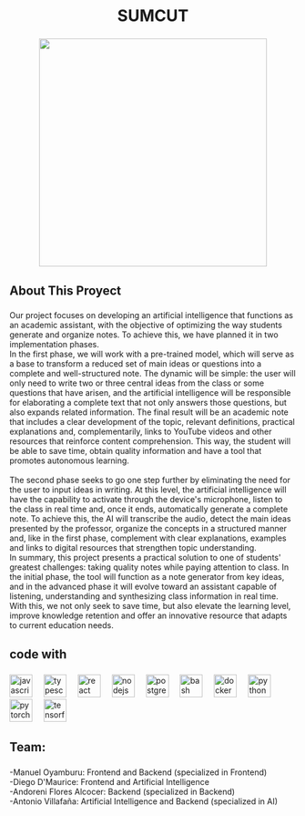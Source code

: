 <h1 align="center">SUMCUT</h1>

###

<div align="center">
  <img height="400" src="https://media2.giphy.com/media/v1.Y2lkPTc5MGI3NjExM2c4aW1yM200dmU4YWtvdWxpZjczZWF0dmd6emFxMnI5ZWFhMmJtOSZlcD12MV9pbnRlcm5hbF9naWZfYnlfaWQmY3Q9Zw/LNiNkrJKhUaA6BaI2O/giphy.gif"  />
</div>

###

<p align="left"></p>

###

<h2 align="left">About This Proyect</h2>

###

<p align="left">Our project focuses on developing an artificial intelligence that functions as an academic assistant, with the objective of optimizing the way students generate and organize notes. To achieve this, we have planned it in two implementation phases.<br>In the first phase, we will work with a pre-trained model, which will serve as a base to transform a reduced set of main ideas or questions into a complete and well-structured note. The dynamic will be simple: the user will only need to write two or three central ideas from the class or some questions that have arisen, and the artificial intelligence will be responsible for elaborating a complete text that not only answers those questions, but also expands related information. The final result will be an academic note that includes a clear development of the topic, relevant definitions, practical explanations and, complementarily, links to YouTube videos and other resources that reinforce content comprehension. This way, the student will be able to save time, obtain quality information and have a tool that promotes autonomous learning.<br><br>The second phase seeks to go one step further by eliminating the need for the user to input ideas in writing. At this level, the artificial intelligence will have the capability to activate through the device's microphone, listen to the class in real time and, once it ends, automatically generate a complete note. To achieve this, the AI will transcribe the audio, detect the main ideas presented by the professor, organize the concepts in a structured manner and, like in the first phase, complement with clear explanations, examples and links to digital resources that strengthen topic understanding.<br>In summary, this project presents a practical solution to one of students' greatest challenges: taking quality notes while paying attention to class. In the initial phase, the tool will function as a note generator from key ideas, and in the advanced phase it will evolve toward an assistant capable of listening, understanding and synthesizing class information in real time. With this, we not only seek to save time, but also elevate the learning level, improve knowledge retention and offer an innovative resource that adapts to current education needs.</p>

###

<h2 align="left">code with</h2>

###

<div align="left">
  <img src="https://cdn.jsdelivr.net/gh/devicons/devicon/icons/javascript/javascript-original.svg" height="40" alt="javascript logo"  />
  <img width="12" />
  <img src="https://cdn.jsdelivr.net/gh/devicons/devicon/icons/typescript/typescript-original.svg" height="40" alt="typescript logo"  />
  <img width="12" />
  <img src="https://cdn.jsdelivr.net/gh/devicons/devicon/icons/react/react-original.svg" height="40" alt="react logo"  />
  <img width="12" />
  <img src="https://cdn.jsdelivr.net/gh/devicons/devicon/icons/nodejs/nodejs-original.svg" height="40" alt="nodejs logo"  />
  <img width="12" />
  <img src="https://cdn.jsdelivr.net/gh/devicons/devicon/icons/postgresql/postgresql-original.svg" height="40" alt="postgresql logo"  />
  <img width="12" />
  <img src="https://cdn.jsdelivr.net/gh/devicons/devicon/icons/bash/bash-original.svg" height="40" alt="bash logo"  />
  <img width="12" />
  <img src="https://cdn.jsdelivr.net/gh/devicons/devicon/icons/docker/docker-original.svg" height="40" alt="docker logo"  />
  <img width="12" />
  <img src="https://cdn.jsdelivr.net/gh/devicons/devicon/icons/python/python-original.svg" height="40" alt="python logo"  />
  <img width="12" />
  <img src="https://cdn.jsdelivr.net/gh/devicons/devicon/icons/pytorch/pytorch-original.svg" height="40" alt="pytorch logo"  />
  <img width="12" />
  <img src="https://cdn.jsdelivr.net/gh/devicons/devicon/icons/tensorflow/tensorflow-original.svg" height="40" alt="tensorflow logo"  />
</div>

###

<h2 align="left">Team:</h2>

###

<p align="left">-Manuel Oyamburu: Frontend and Backend (specialized in Frontend)<br>-Diego D'Maurice: Frontend and Artificial Intelligence<br>-Andoreni Flores Alcocer: Backend (specialized in Backend)<br>-Antonio Villafaña: Artificial Intelligence and Backend (specialized in AI)</p>

###